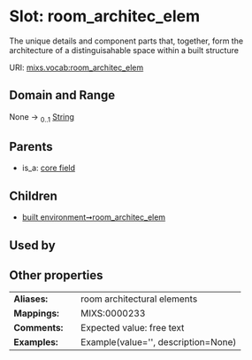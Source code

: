 
# Slot: room_architec_elem


The unique details and component parts that, together, form the architecture of a distinguisahable space within a built structure

URI: [mixs.vocab:room_architec_elem](https://w3id.org/mixs/vocab/room_architec_elem)


## Domain and Range

None &#8594;  <sub>0..1</sub> [String](types/String.md)

## Parents

 *  is_a: [core field](core_field.md)

## Children

 *  [built environment➞room_architec_elem](built_environment_room_architec_elem.md)

## Used by


## Other properties

|  |  |  |
| --- | --- | --- |
| **Aliases:** | | room architectural elements |
| **Mappings:** | | MIXS:0000233 |
| **Comments:** | | Expected value: free text |
| **Examples:** | | Example(value='', description=None) |


